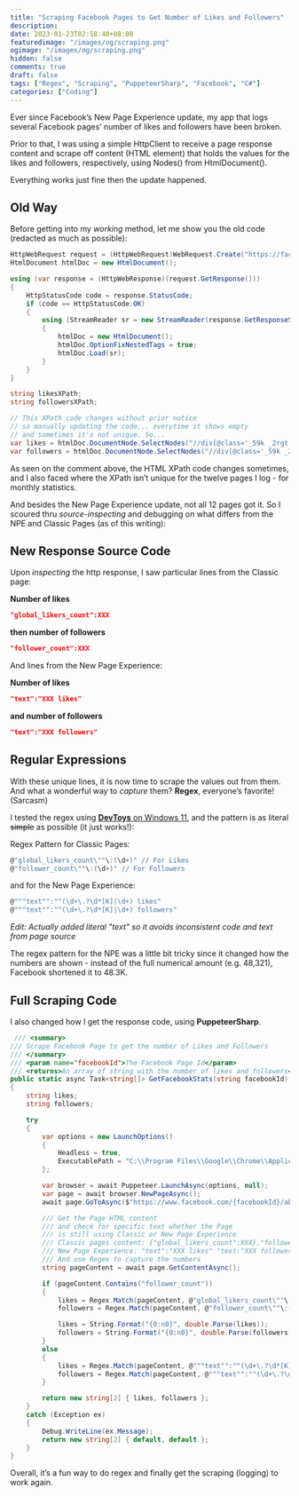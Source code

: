 ```yaml
---
title: "Scraping Facebook Pages to Get Number of Likes and Followers"
description:
date: 2023-01-23T02:58:40+08:00
featuredimage: "/images/og/scraping.png"
ogimage: "/images/og/scraping.png"
hidden: false
comments: true
draft: false
tags: ["Regex", "Scraping", "PuppeteerSharp", "Facebook", "C#"]
categories: ["Coding"]
---
```


Ever since Facebook’s New Page Experience update, my app that logs several Facebook pages’ number of likes and followers have been broken.

Prior to that, I was using a simple HttpClient to receive a page response content and scrape off content (HTML element) that holds the values for the likes and followers, respectively, using Nodes() from HtmlDocument().

Everything works just fine then the update happened.

## Old Way

Before getting into my _working_ method, let me show you the old code (redacted as much as possible):

```csharp
HttpWebRequest request = (HttpWebRequest)WebRequest.Create("https://facebook.com/pg/" + fbId + "/community");
HtmlDocument htmlDoc = new HtmlDocument();

using (var response = (HttpWebResponse)(request.GetResponse()))
{
    HttpStatusCode code = response.StatusCode;
    if (code == HttpStatusCode.OK)
    {
        using (StreamReader sr = new StreamReader(response.GetResponseStream(), Encoding.UTF8))
        {
            htmlDoc = new HtmlDocument();
            htmlDoc.OptionFixNestedTags = true;
            htmlDoc.Load(sr);
        }
    }
}

string likesXPath;
string followersXPath;

// This XPath code changes without prior notice
// so manually updating the code... everytime it shows empty
// and sometimes it's not unique. So...
var likes = htmlDoc.DocumentNode.SelectNodes("//div[@class='_59k _2rgt _1j-f _2rgt']")[5].InnerText;
var followers = htmlDoc.DocumentNode.SelectNodes("//div[@class='_59k _2rgt _1j-f _2rgt']")[7].InnerText;
```

As seen on the comment above, the HTML XPath code changes sometimes, and I also faced where the XPath isn’t unique for the twelve pages I log - for monthly statistics.

And besides the New Page Experience update, not all 12 pages got it. So I scoured thru _source-inspecting_ and debugging on what differs from the NPE and Classic Pages (as of this writing):

## New Response Source Code

Upon _inspecting_ the http response, I saw particular lines from the Classic page:

**Number of likes**

```json
"global_likers_count":XXX
```

**then number of followers**

```json
"follower_count":XXX
```

And lines from the New Page Experience:

**Number of likes**

```json
"text":"XXX likes"
```

**and number of followers**

```json
"text":"XXX followers"
```

## Regular Expressions

With these unique lines, it is now time to scrape the values out from them. And what a wonderful way to _capture_ them? **Regex**, everyone’s favorite! (Sarcasm)

I tested the regex using [**DevToys** on Windows 11](https://devtoys.app/), and the pattern is as literal ~~simple~~ as possible (it just works!):

Regex Pattern for Classic Pages:

```csharp
@"global_likers_count\""\:(\d+)" // For Likes
@"follower_count\""\:(\d+)" // For Followers
```

and for the New Page Experience:

```csharp
@"""text"":""(\d+\.?\d*[K]|\d+) likes"
@"""text"":""(\d+\.?\d*[K]|\d+) followers"
```

_Edit: Actually added literal "text" so it avoids inconsistent code and text from page source_

The regex pattern for the NPE was a little bit tricky since it changed how the numbers are shown - instead of the full numerical amount (e.g. 48,321), Facebook shortened it to 48.3K.

## Full Scraping Code

I also changed how I get the response code, using **PuppeteerSharp**.

```csharp
 /// <summary>
/// Scrape Facebook Page to get the number of Likes and Followers
/// </summary>
/// <param name="facebookId">The Facebook Page Id</param>
/// <returns>An array of string with the number of likes and followers</returns>
public static async Task<string[]> GetFacebookStats(string facebookId)
{
    string likes;
    string followers;

    try
    {
        var options = new LaunchOptions()
        {
            Headless = true,
            ExecutablePath = "C:\\Program Files\\Google\\Chrome\\Application\\chrome.exe"
        };

        var browser = await Puppeteer.LaunchAsync(options, null);
        var page = await browser.NewPageAsync();
        await page.GoToAsync($"https://www.facebook.com/{facebookId}/about");

        /// Get the Page HTML content
        /// and check for specific text whether the Page
        /// is still using Classic or New Page Experience
        /// Classic pages content: {"global_likers_count":XXX},"follower_count":XXX
        /// New Page Experience: "text":"XXX likes" "text:"XXX followers"
        /// And use Regex to capture the numbers
        string pageContent = await page.GetContentAsync();

        if (pageContent.Contains("follower_count"))
        {
            likes = Regex.Match(pageContent, @"global_likers_count\""\:(\d+)").Groups[1].Value;
            followers = Regex.Match(pageContent, @"follower_count\""\:(\d+)").Groups[1].Value;

            likes = String.Format("{0:n0}", double.Parse(likes));
            followers = String.Format("{0:n0}", double.Parse(followers));
        }
        else
        {
            likes = Regex.Match(pageContent, @"""text"":""(\d+\.?\d*[K]|\d+) likes").Groups[1].Value;
            followers = Regex.Match(pageContent, @"""text"":""(\d+\.?\d*[K]|\d+) followers").Groups[1].Value;
        }

        return new string[2] { likes, followers };
    }
    catch (Exception ex)
    {
        Debug.WriteLine(ex.Message);
        return new string[2] { default, default };
    }
}
```

Overall, it’s a fun way to do regex and finally get the scraping (logging) to work again.
